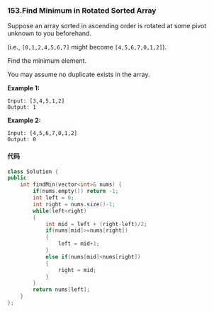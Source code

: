 ### 153.Find Minimum in Rotated Sorted Array

Suppose an array sorted in ascending order is rotated at some pivot unknown to you beforehand.

(i.e.,  `[0,1,2,4,5,6,7]` might become  `[4,5,6,7,0,1,2]`).

Find the minimum element.

You may assume no duplicate exists in the array.

**Example 1:**

```
Input: [3,4,5,1,2] 
Output: 1
```

**Example 2:**

```
Input: [4,5,6,7,0,1,2]
Output: 0
```

#### 代码

```c++
class Solution {
public:
    int findMin(vector<int>& nums) {
        if(nums.empty()) return -1;
        int left = 0;
        int right = nums.size()-1;
        while(left<right)
        {
            int mid = left + (right-left)/2;
            if(nums[mid]>=nums[right])
            {
                left = mid+1;
            }
            else if(nums[mid]<nums[right])
            {
                right = mid;
            }
        }
        return nums[left];
    }
};
```

